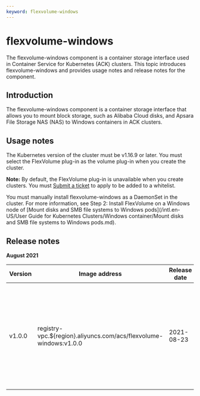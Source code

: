 ```yaml
---
keyword: flexvolume-windows
---
```


# flexvolume-windows

The flexvolume-windows component is a container storage interface used in Container Service for Kubernetes \(ACK\) clusters. This topic introduces flexvolume-windows and provides usage notes and release notes for the component.

## Introduction

The flexvolume-windows component is a container storage interface that allows you to mount block storage, such as Alibaba Cloud disks, and Apsara File Storage NAS \(NAS\) to Windows containers in ACK clusters.

## Usage notes

The Kubernetes version of the cluster must be v1.16.9 or later. You must select the FlexVolume plug-in as the volume plug-in when you create the cluster.

**Note:** By default, the FlexVolume plug-in is unavailable when you create clusters. You must [Submit a ticket](https://workorder-intl.console.aliyun.com/console.htm) to apply to be added to a whitelist.

You must manually install flexvolume-windows as a DaemonSet in the cluster. For more information, see Step 2: Install FlexVolume on a Windows node of [Mount disks and SMB file systems to Windows pods](/intl.en-US/User Guide for Kubernetes Clusters/Windows container/Mount disks and SMB file systems to Windows pods.md).

## Release notes

**August 2021**

|Version|Image address|Release date|Description|Impact|
|-------|-------------|------------|-----------|------|
|v1.0.0|registry-vpc.$\{region\}.aliyuncs.com/acs/flexvolume-windows:v1.0.0|2021-08-23|The following Windows operating systems are supported: Windows Server version 1809 \(10.0.17763.2114\), Windows Server version 1909 \(10.0.18363.1556\), and Windows Server version 2004 \(10.0.19041.1165\).|No impact on workloads|

